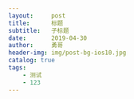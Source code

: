 ```yaml
---
layout:     post
title:      标题
subtitle:   子标题
date:       2019-04-30
author:     勇哥
header-img: img/post-bg-ios10.jpg
catalog: true
tags:
    - 测试
    - 123
---
```


## 

